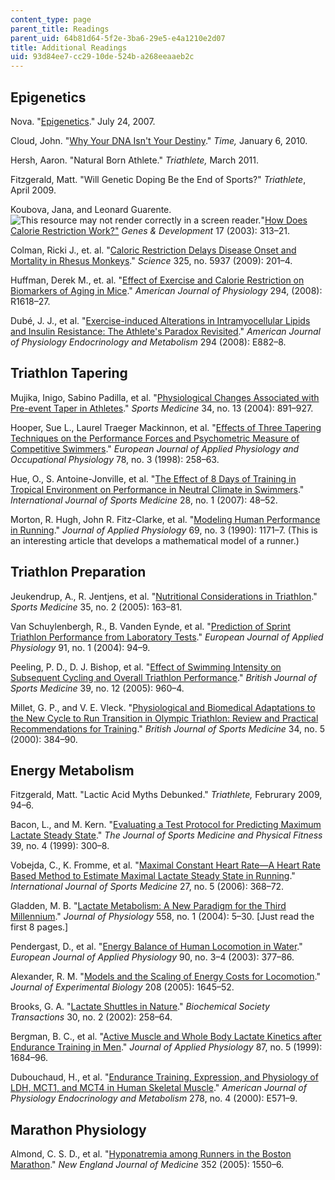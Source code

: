 ```yaml
---
content_type: page
parent_title: Readings
parent_uid: 64b81d64-5f2e-3ba6-29e5-e4a1210e2d07
title: Additional Readings
uid: 93d84ee7-cc29-10de-524b-a268eeaaeb2c
---
```


Epigenetics
-----------

Nova. "[Epigenetics](http://www.pbs.org/wgbh/nova/body/epigenetics.html)." July 24, 2007.

Cloud, John. "[Why Your DNA Isn't Your Destiny](http://content.time.com/time/magazine/article/0,9171,1952313,00.html)." _Time,_ January 6, 2010.

Hersh, Aaron. "Natural Born Athlete." _Triathlete,_ March 2011.

Fitzgerald, Matt. "Will Genetic Doping Be the End of Sports?" _Triathlete_, April 2009.

Koubova, Jana, and Leonard Guarente. ![This resource may not render correctly in a screen reader.](/images/inacessible.gif)"[How Does Calorie Restriction Work?"](http://dx.doi.org/10.1101/gad.1052903) _Genes & Development_ 17 (2003): 313–21.

Colman, Ricki J., et. al. "[Caloric Restriction Delays Disease Onset and Mortality in Rhesus Monkeys](http://dx.doi.org/10.1126/science.1173635)." _Science_ 325, no. 5937 (2009): 201–4.

Huffman, Derek M., et. al. "[Effect of Exercise and Calorie Restriction on Biomarkers of Aging in Mice](http://dx.doi.org/10.1152/ajpregu.00890.2007)." _American Journal of Physiology_ 294, (2008): R1618–27.

Dubé, J. J., et al. "[Exercise-induced Alterations in Intramyocellular Lipids and Insulin Resistance: The Athlete's Paradox Revisited](http://dx.doi.org/10.1152/ajpendo.00769.2007)." _American Journal of Physiology Endocrinology and Metabolism_ 294 (2008): E882–8.

Triathlon Tapering
------------------

Mujika, Inigo, Sabino Padilla, et al. "[Physiological Changes Associated with Pre-event Taper in Athletes](http://dx.doi.org/10.2165/00007256-200434130-00003)." _Sports Medicine_ 34, no. 13 (2004): 891–927.

Hooper, Sue L., Laurel Traeger Mackinnon, et al. "[Effects of Three Tapering Techniques on the Performance Forces and Psychometric Measure of Competitive Swimmers](http://dx.doi.org/10.1007/s004210050417)." _European Journal of Applied Physiology and Occupational Physiology_ 78, no. 3 (1998): 258–63.

Hue, O., S. Antoine-Jonville, et al. "[The Effect of 8 Days of Training in Tropical Environment on Performance in Neutral Climate in Swimmers](http://www.ncbi.nlm.nih.gov/pubmed/16761217)." _International Journal of Sports Medicine_ 28, no. 1 (2007): 48–52.

Morton, R. Hugh, John R. Fitz-Clarke, et al. "[Modeling Human Performance in Running](http://www.ncbi.nlm.nih.gov/pubmed/2246166)." _Journal of Applied Physiology_ 69, no. 3 (1990): 1171–7. (This is an interesting article that develops a mathematical model of a runner.)

Triathlon Preparation
---------------------

Jeukendrup, A., R. Jentjens, et al. "[Nutritional Considerations in Triathlon](http://dx.doi.org/10.2165/00007256-200535020-00005)." _Sports Medicine_ 35, no. 2 (2005): 163–81.

Van Schuylenbergh, R., B. Vanden Eynde, et al. "[Prediction of Sprint Triathlon Performance from Laboratory Tests](http://dx.doi.org/10.1007/s00421-003-0911-6)." _European Journal of Applied Physiology_ 91, no. 1 (2004): 94–9.

Peeling, P. D., D. J. Bishop, et al. "[Effect of Swimming Intensity on Subsequent Cycling and Overall Triathlon Performance](http://dx.doi.org/10.1136/bjsm.2005.020370)." _British Journal of Sports Medicine_ 39, no. 12 (2005): 960–4.

Millet, G. P., and V. E. Vleck. "[Physiological and Biomedical Adaptations to the New Cycle to Run Transition in Olympic Triathlon: Review and Practical Recommendations for Training](http://dx.doi.org/10.1136/bjsm.34.5.384)." _British Journal of Sports Medicine_ 34, no. 5 (2000): 384–90.

Energy Metabolism
-----------------

Fitzgerald, Matt. "Lactic Acid Myths Debunked." _Triathlete,_ Februrary 2009, 94–6.

Bacon, L., and M. Kern. "[Evaluating a Test Protocol for Predicting Maximum Lactate Steady State](http://www.ncbi.nlm.nih.gov/pubmed/10726430)." _The Journal of Sports Medicine and Physical Fitness_ 39, no. 4 (1999): 300–8.

Vobejda, C., K. Fromme, et al. "[Maximal Constant Heart Rate—A Heart Rate Based Method to Estimate Maximal Lactate Steady State in Running](http://www.ncbi.nlm.nih.gov/pubmed/16729378)." _International Journal of Sports Medicine_ 27, no. 5 (2006): 368–72.

Gladden, M. B. "[Lactate Metabolism: A New Paradigm for the Third Millennium](http://dx.doi.org/10.1113/jphysiol.2003.058701)." _Journal of Physiology_ 558, no. 1 (2004): 5–30. \[Just read the first 8 pages.\]

Pendergast, D., et al. "[Energy Balance of Human Locomotion in Water](http://dx.doi.org/10.1007/s00421-003-0919-y)." _European Journal of Applied Physiology_ 90, no. 3–4 (2003): 377–86.

Alexander, R. M. "[Models and the Scaling of Energy Costs for Locomotion](http://dx.doi.org/10.1242/jeb.01484)." _Journal of Experimental Biology_ 208 (2005): 1645–52.

Brooks, G. A. "[Lactate Shuttles in Nature](http://www.ncbi.nlm.nih.gov/pubmed/12023861)." _Biochemical Society Transactions_ 30, no. 2 (2002): 258–64.

Bergman, B. C., et al. "[Active Muscle and Whole Body Lactate Kinetics after Endurance Training in Men](http://jap.physiology.org/content/87/5/1684.abstract)." _Journal of Applied Physiology_ 87, no. 5 (1999): 1684–96.

Dubouchaud, H., et al. "[Endurance Training, Expression, and Physiology of LDH, MCT1, and MCT4 in Human Skeletal Muscle](http://www.ncbi.nlm.nih.gov/pubmed/10751188)." _American Journal of Physiology Endocrinology and Metabolism_ 278, no. 4 (2000): E571–9.

Marathon Physiology
-------------------

Almond, C. S. D., et al. "[Hyponatremia among Runners in the Boston Marathon](http://dx.doi.org/10.1056/NEJMoa043901)." _New England Journal of Medicine_ 352 (2005): 1550–6.